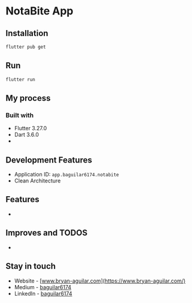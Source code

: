 # NotaBite App

## Installation

```bash
flutter pub get
```

## Run

```bash
flutter run
```

## My process

### Built with

- Flutter 3.27.0
- Dart 3.6.0
- 

## Development Features

- Application ID: `app.baguilar6174.notabite`
- Clean Architecture

## Features

-

## Improves and TODOS

-

## Stay in touch

- Website - [www.bryan-aguilar.com](https://www.bryan-aguilar.com/)
- Medium - [baguilar6174](https://baguilar6174.medium.com/)
- LinkedIn - [baguilar6174](https://www.linkedin.com/in/baguilar6174)